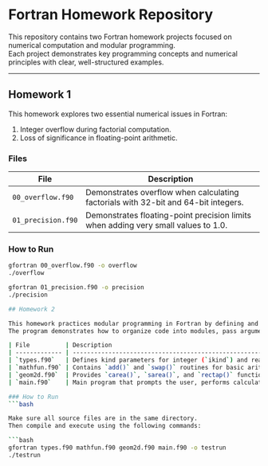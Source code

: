 # Fortran Homework Repository

This repository contains two Fortran homework projects focused on numerical computation and modular programming.  
Each project demonstrates key programming concepts and numerical principles with clear, well-structured examples.

---

## Homework 1

This homework explores two essential numerical issues in Fortran:

1. Integer overflow during factorial computation.  
2. Loss of significance in floating-point arithmetic.

### Files
| File | Description |
|------|--------------|
| `00_overflow.f90` | Demonstrates overflow when calculating factorials with 32-bit and 64-bit integers. |
| `01_precision.f90` | Demonstrates floating-point precision limits when adding very small values to 1.0. |

### How to Run
```bash
gfortran 00_overflow.f90 -o overflow
./overflow

gfortran 01_precision.f90 -o precision
./precision

## Homework 2

This homework practices modular programming in Fortran by defining and using simple mathematical and geometrical functions.
The program demonstrates how to organize code into modules, pass arguments with intent, and perform basic calculations.

| File          | Description                                                                         |
| ------------- | ----------------------------------------------------------------------------------- |
| `types.f90`   | Defines kind parameters for integer (`ikind`) and real (`rkind`) precision.         |
| `mathfun.f90` | Contains `add()` and `swap()` routines for basic arithmetic operations.             |
| `geom2d.f90`  | Provides `carea()`, `sarea()`, and `rectap()` functions for geometric calculations. |
| `main.f90`    | Main program that prompts the user, performs calculations, and prints results.      |

### How to Run
```bash

Make sure all source files are in the same directory.
Then compile and execute using the following commands:

```bash
gfortran types.f90 mathfun.f90 geom2d.f90 main.f90 -o testrun
./testrun
